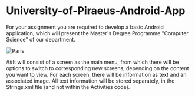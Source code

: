 # University-of-Piraeus-Android-App
For your assignment you are required to develop a basic Android application, which will present the Master's Degree Programme "Computer Science" of our department.

<img src="https://user-images.githubusercontent.com/100516014/203850691-a5474262-f775-453c-a4f8-f0e9d3366f5b.png" alt="Paris" text-align= "center">

##It will consist of a screen as the main menu, from which there will be options to switch to corresponding new screens, depending on the content you want to view.
For each screen, there will be information as text and an associated image. All text information will be stored separately, in the Strings.xml file (and not within the Activities code).


